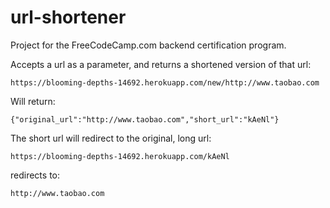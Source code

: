 # url-shortener
Project for the FreeCodeCamp.com backend certification program.

Accepts a url as a parameter, and returns a shortened version of that url:

`https://blooming-depths-14692.herokuapp.com/new/http://www.taobao.com`

Will return:

`{"original_url":"http://www.taobao.com","short_url":"kAeNl"}`

The short url will redirect to the original, long url:

`https://blooming-depths-14692.herokuapp.com/kAeNl`

redirects to:

`http://www.taobao.com`
